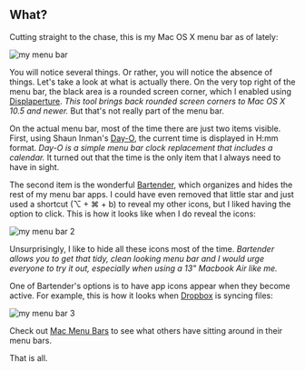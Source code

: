 ## What?

Cutting straight to the chase, this is my Mac OS X menu bar as of lately:

<img src="http://f.cl.ly/items/0I2W3b302M3i3q1B211z/Screen%20Shot%202012-12-18%20at%2011.14.55%20PM.png" alt="my menu bar" />

You will notice several things. Or rather, you will notice the absence of things. Let's take a look at what is actually there. On the very top right of the menu bar, the black area is a rounded screen corner, which I enabled using [Displaperture](http://manytricks.com/displaperture/). _This tool brings back rounded screen corners to Mac OS X 10.5 and newer._ But that's not really part of the menu bar.

On the actual menu bar, most of the time there are just two items visible. First, using Shaun Inman's [Day-O](http://www.shauninman.com/archive/2011/10/20/day_o_mac_menu_bar_clock), the current time is displayed in H:mm format. _Day-O is a simple menu bar clock replacement that includes a calendar._ It turned out that the time is the only item that I always need to have in sight.

The second item is the wonderful [Bartender](http://www.macbartender.com), which organizes and hides the rest of my menu bar apps. I could have even removed that little star and just used a shortcut (⌥ + ⌘ + b) to reveal my other icons, but I liked having the option to click. This is how it looks like when I do reveal the icons:

<img src="http://f.cl.ly/items/3Z370e1k2g1X1A1v090V/Screen%20Shot%202012-12-18%20at%2011.14.30%20PM.png" alt="my menu bar 2" />

Unsurprisingly, I like to hide all these icons most of the time. _Bartender allows you to get that tidy, clean looking menu bar and I would urge everyone to try it out, especially when using a 13" Macbook Air like me._

One of Bartender's options is to have app icons appear when they become active. For example, this is how it looks when [Dropbox](https://www.dropbox.com) is syncing files:

<img src="http://f.cl.ly/items/0a1c1L3t2Z2g2j261V17/Screen%20Shot%202012-12-18%20at%2011.32.31%20PM.png" alt="my menu bar 3" />

Check out [Mac Menu Bars](http://macmenubars.com) to see what others have sitting around in their menu bars.

That is all.